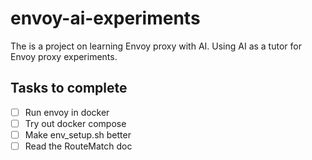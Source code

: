 # envoy-ai-experiments

The is a project on learning Envoy proxy with AI. Using AI as a tutor for Envoy proxy experiments. 

## Tasks to complete
- [ ] Run envoy in docker
- [ ] Try out docker compose
- [ ] Make env_setup.sh better
- [ ] Read the RouteMatch doc 